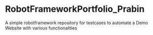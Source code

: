 # RobotFrameworkPortfolio_Prabin
A simple robotframework repository for testcases to automate a Demo Website with various functionalities
